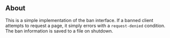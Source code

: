 ## About
This is a simple implementation of the ban interface. If a banned client attempts to request a page, it simply errors with a `request-denied` condition. The ban information is saved to a file on shutdown.

